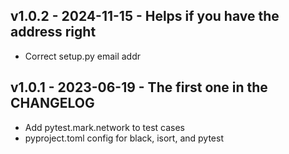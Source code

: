 ## v1.0.2 - 2024-11-15 - Helps if you have the address right

* Correct setup.py email addr

## v1.0.1 - 2023-06-19 - The first one in the CHANGELOG

* Add pytest.mark.network to test cases
* pyproject.toml config for black, isort, and pytest
